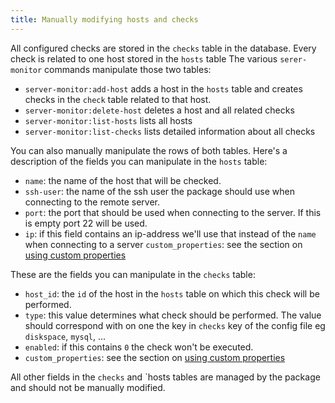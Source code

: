```yaml
---
title: Manually modifying hosts and checks
---
```


All configured checks are stored in the `checks` table in the database. Every check is related to one host stored in the `hosts` table  The various `serer-monitor` commands manipulate those two tables:
 
 - `server-monitor:add-host` adds a host in the `hosts` table and creates checks in the `check` table related to that host.
 - `server-monitor:delete-host` deletes a host and all related checks
 - `server-monitor:list-hosts` lists all hosts
  - `server-monitor:list-checks` lists detailed information about all checks
 
You can also manually manipulate the rows of both tables. Here's a description of the fields you can manipulate in the `hosts` table:

- `name`: the name of the host that will be checked.
- `ssh-user`: the name of the ssh user the package should use when connecting to the remote server.
- `port`: the port that should be used when connecting to the server. If this is empty port 22 will be used.
- `ip`: if this field contains an ip-address we'll use that instead of the `name` when connecting to a server
`custom_properties`: see the section on [using custom properties](https://docs.spatie.be/laravel-server-monitor/v1/monitoring-basics/writing-your-own-checks#using-custom-properties)
 
These are the fields you can manipulate in the `checks` table: 

- `host_id`: the `id` of the host in the `hosts` table on which this check will be performed.
- `type`: this value determines what check should be performed. The value should correspond with on one the key in `checks` key of the config file eg `diskspace`, `mysql`, ...
- `enabled`: if this contains `0` the check won't be executed.
- `custom_properties`: see the section on [using custom properties](https://docs.spatie.be/laravel-server-monitor/v1/monitoring-basics/writing-your-own-checks#using-custom-properties)
   
 All other fields in the `checks` and `hosts tables are managed by the package and should not be manually modified.
 